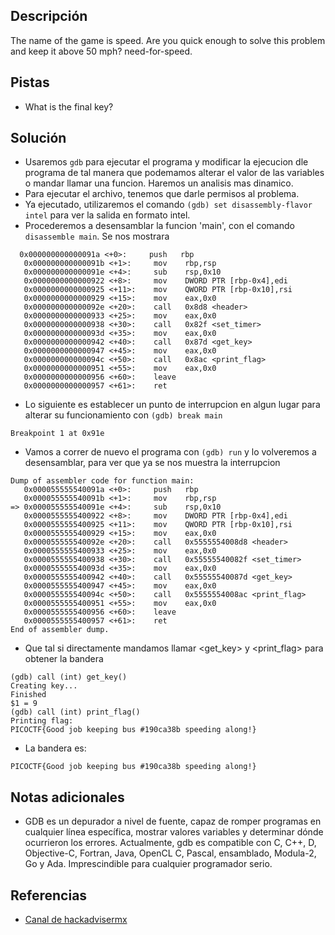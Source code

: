 
## Descripción
The name of the game is speed. Are you quick enough to solve this problem and keep it above 50 mph? need-for-speed.

## Pistas
- What is the final key?

## Solución
- Usaremos `gdb` para ejecutar el programa y modificar la ejecucion dle programa de tal manera que podemamos alterar el valor de las variables o mandar llamar una funcion. Haremos un analisis mas dinamico.
- Para ejecutar el archivo, tenemos que darle permisos al problema.
- Ya ejecutado, utilizaremos el comando `(gdb) set disassembly-flavor intel` para ver la salida en formato intel.
- Procederemos a desensamblar la funcion 'main', con el comando `disassemble main`. Se nos mostrara

```bash()
  0x000000000000091a <+0>:     push   rbp
   0x000000000000091b <+1>:     mov    rbp,rsp
   0x000000000000091e <+4>:     sub    rsp,0x10
   0x0000000000000922 <+8>:     mov    DWORD PTR [rbp-0x4],edi
   0x0000000000000925 <+11>:    mov    QWORD PTR [rbp-0x10],rsi
   0x0000000000000929 <+15>:    mov    eax,0x0
   0x000000000000092e <+20>:    call   0x8d8 <header>
   0x0000000000000933 <+25>:    mov    eax,0x0
   0x0000000000000938 <+30>:    call   0x82f <set_timer>
   0x000000000000093d <+35>:    mov    eax,0x0
   0x0000000000000942 <+40>:    call   0x87d <get_key>
   0x0000000000000947 <+45>:    mov    eax,0x0
   0x000000000000094c <+50>:    call   0x8ac <print_flag>
   0x0000000000000951 <+55>:    mov    eax,0x0
   0x0000000000000956 <+60>:    leave
   0x0000000000000957 <+61>:    ret

```

- Lo siguiente es establecer un punto de interrupcion en algun lugar para alterar su funcionamiento con `(gdb) break main`

```bash()
Breakpoint 1 at 0x91e
```

- Vamos a correr de nuevo el programa con `(gdb) run` y lo volveremos a desensamblar, para ver que ya se nos muestra la interrupcion

```bash()
Dump of assembler code for function main:
   0x000055555540091a <+0>:     push   rbp
   0x000055555540091b <+1>:     mov    rbp,rsp
=> 0x000055555540091e <+4>:     sub    rsp,0x10
   0x0000555555400922 <+8>:     mov    DWORD PTR [rbp-0x4],edi
   0x0000555555400925 <+11>:    mov    QWORD PTR [rbp-0x10],rsi
   0x0000555555400929 <+15>:    mov    eax,0x0
   0x000055555540092e <+20>:    call   0x5555554008d8 <header>
   0x0000555555400933 <+25>:    mov    eax,0x0
   0x0000555555400938 <+30>:    call   0x55555540082f <set_timer>
   0x000055555540093d <+35>:    mov    eax,0x0
   0x0000555555400942 <+40>:    call   0x55555540087d <get_key>
   0x0000555555400947 <+45>:    mov    eax,0x0
   0x000055555540094c <+50>:    call   0x5555554008ac <print_flag>
   0x0000555555400951 <+55>:    mov    eax,0x0
   0x0000555555400956 <+60>:    leave
   0x0000555555400957 <+61>:    ret
End of assembler dump.
```

- Que tal si directamente mandamos llamar <get_key> y <print_flag> para obtener la bandera

```bash()
(gdb) call (int) get_key()
Creating key...
Finished
$1 = 9
(gdb) call (int) print_flag()
Printing flag:
PICOCTF{Good job keeping bus #190ca38b speeding along!}
```

- La bandera es:

```bash()
PICOCTF{Good job keeping bus #190ca38b speeding along!}

```

## Notas adicionales
- GDB es un depurador a nivel de fuente, capaz de romper programas en cualquier línea específica, mostrar valores variables y determinar dónde ocurrieron los errores. Actualmente, gdb es compatible con C, C++, D, Objective-C, Fortran, Java, OpenCL C, Pascal, ensamblado, Modula-2, Go y Ada. Imprescindible para cualquier programador serio.

## Referencias 
- [Canal de hackadvisermx](https://www.youtube.com/@hackadvisermxyt)
